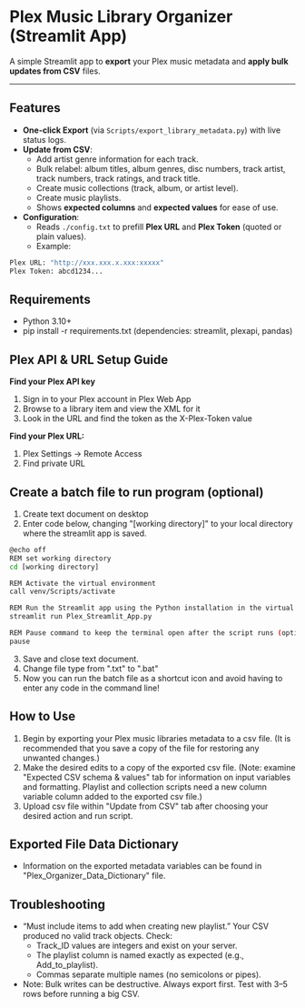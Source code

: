 # Plex Music Library Organizer (Streamlit App)

A simple Streamlit app to **export** your Plex music metadata and **apply bulk updates from CSV** files.

---

## Features
- **One-click Export** (via `Scripts/export_library_metadata.py`) with live status logs.
- **Update from CSV**:
  - Add artist genre information for each track.
  - Bulk relabel: album titles, album genres, disc numbers, track artist, track numbers, track ratings, and track title.
  - Create music collections (track, album, or artist level). 
  - Create music playlists. 
  - Shows **expected columns** and **expected values** for ease of use. 
- **Configuration**:
  - Reads `./config.txt` to prefill **Plex URL** and **Plex Token** (quoted or plain values).
  - Example:
```bash
Plex URL: "http://xxx.xxx.x.xxx:xxxxx"
Plex Token: abcd1234...

```

## Requirements
- Python 3.10+
- pip install -r requirements.txt (dependencies: streamlit, plexapi, pandas)

## Plex API & URL Setup Guide
**Find your Plex API key**
1. Sign in to your Plex account in Plex Web App
2. Browse to a library item and view the XML for it
3. Look in the URL and find the token as the X-Plex-Token value

   
**Find your Plex URL:**
1. Plex Settings -> Remote Access
2. Find private URL

## Create a batch file to run program (optional)
1. Create text document on desktop
2. Enter code below, changing "[working directory]" to your local directory where the streamlit app is saved. 

```bash
@echo off
REM set working directory
cd [working directory]

REM Activate the virtual environment
call venv/Scripts/activate

REM Run the Streamlit app using the Python installation in the virtual environment
streamlit run Plex_Streamlit_App.py

REM Pause command to keep the terminal open after the script runs (optional)
pause
```
3. Save and close text document.
4. Change file type from ".txt" to ".bat"
5. Now you can run the batch file as a shortcut icon and avoid having to enter any code in the command line!

## How to Use
1. Begin by exporting your Plex music libraries metadata to a csv file. (It is recommended that you save a copy of the file for restoring any unwanted changes.)
2. Make the desired edits to a copy of the exported csv file. (Note: examine "Expected CSV schema & values" tab for information on input variables and formatting. Playlist and collection scripts need a new column variable column added to the exported csv file.)
3. Upload csv file within "Update from CSV" tab after choosing your desired action and run script. 

## Exported File Data Dictionary 
- Information on the exported metadata variables can be found in "Plex_Organizer_Data_Dictionary" file.  

## Troubleshooting
- “Must include items to add when creating new playlist.”
Your CSV produced no valid track objects. Check:
  - Track_ID values are integers and exist on your server.
  - The playlist column is named exactly as expected (e.g., Add_to_playlist).
  - Commas separate multiple names (no semicolons or pipes).
- Note: Bulk writes can be destructive. Always export first. Test with 3–5 rows before running a big CSV.

